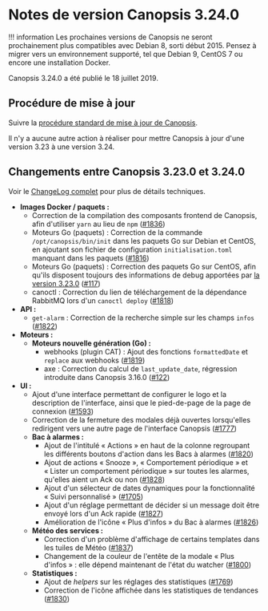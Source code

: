 # Notes de version Canopsis 3.24.0

!!! information
    Les prochaines versions de Canopsis ne seront prochainement plus compatibles avec Debian 8, sorti début 2015. Pensez à migrer vers un environnement supporté, tel que Debian 9, CentOS 7 ou encore une installation Docker.

Canopsis 3.24.0 a été publié le 18 juillet 2019.

## Procédure de mise à jour

Suivre la [procédure standard de mise à jour de Canopsis](../guide-administration/mise-a-jour/index.md).

Il n'y a aucune autre action à réaliser pour mettre Canopsis à jour d'une version 3.23 à une version 3.24.

## Changements entre Canopsis 3.23.0 et 3.24.0

Voir le [ChangeLog complet](https://git.canopsis.net/canopsis/canopsis/blob/develop/CHANGELOG.md) pour plus de détails techniques.

*  **Images Docker / paquets :**
    *  Correction de la compilation des composants frontend de Canopsis, afin d'utiliser `yarn` au lieu de `npm` ([#1836](https://git.canopsis.net/canopsis/canopsis/issues/1836))
    *  Moteurs Go (paquets) : Correction de la commande `/opt/canopsis/bin/init` dans les paquets Go sur Debian et CentOS, en ajoutant son fichier de configuration `initialisation.toml` manquant dans les paquets ([#1816](https://git.canopsis.net/canopsis/canopsis/issues/1816))
    *  Moteurs Go (paquets) : Correction des paquets Go sur CentOS, afin qu'ils disposent toujours des informations de debug apportées par [la version 3.23.0](3.23.0.md) ([#117](https://git.canopsis.net/canopsis/go-revolution/issues/117))
    *  canoctl : Correction du lien de téléchargement de la dépendance RabbitMQ lors d'un `canoctl deploy` ([#1818](https://git.canopsis.net/canopsis/canopsis/issues/1818))
*  **API :**
    *  `get-alarm` : Correction de la recherche simple sur les champs `infos` ([#1822](https://git.canopsis.net/canopsis/canopsis/issues/1822))
*  **Moteurs :**
    *  **Moteurs nouvelle génération (Go) :**
        *  webhooks (plugin CAT) : Ajout des fonctions `formattedDate` et `replace` aux webhooks ([#1819](https://git.canopsis.net/canopsis/canopsis/issues/1819))
        *  axe : Correction du calcul de `last_update_date`, régression introduite dans Canopsis 3.16.0 ([#122](https://git.canopsis.net/canopsis/go-revolution/issues/122))
*  **UI :**
    *  Ajout d'une interface permettant de configurer le logo et la description de l'interface, ainsi que le pied-de-page de la page de connexion ([#1593](https://git.canopsis.net/canopsis/canopsis/issues/1593))
    *  Correction de la fermeture des modales déjà ouvertes lorsqu'elles redirigent vers une autre page de l'interface Canopsis ([#1777](https://git.canopsis.net/canopsis/canopsis/issues/1777))
    *  **Bac à alarmes :**
        *  Ajout de l'intitulé « Actions » en haut de la colonne regroupant les différents boutons d'action dans les Bacs à alarmes ([#1820](https://git.canopsis.net/canopsis/canopsis/issues/1820))
        *  Ajout de actions « Snooze », « Comportement périodique » et « Lister un comportement périodique » sur toutes les alarmes, qu'elles aient un Ack ou non ([#1828](https://git.canopsis.net/canopsis/canopsis/issues/1828))
        *  Ajout d'un sélecteur de dates dynamiques pour la fonctionnalité « Suivi personnalisé » ([#1705](https://git.canopsis.net/canopsis/canopsis/issues/1705))
        *  Ajout d'un réglage permettant de décider si un message doit être envoyé lors d'un Ack rapide ([#1827](https://git.canopsis.net/canopsis/canopsis/issues/1827))
        *  Amélioration de l'icône « Plus d'infos » du Bac à alarmes ([#1826](https://git.canopsis.net/canopsis/canopsis/issues/1826))
    *  **Météo des services :**
        *  Correction d'un problème d'affichage de certains templates dans les tuiles de Météo ([#1837](https://git.canopsis.net/canopsis/canopsis/issues/1837))
        *  Changement de la couleur de l'entête de la modale « Plus d'infos » : elle dépend maintenant de l'état du watcher ([#1800](https://git.canopsis.net/canopsis/canopsis/issues/1800))
    *  **Statistiques :**
        *  Ajout de *helpers* sur les réglages des statistiques ([#1769](https://git.canopsis.net/canopsis/canopsis/issues/1769))
        *  Correction de l'icône affichée dans les statistiques de tendances ([#1830](https://git.canopsis.net/canopsis/canopsis/issues/1830))
